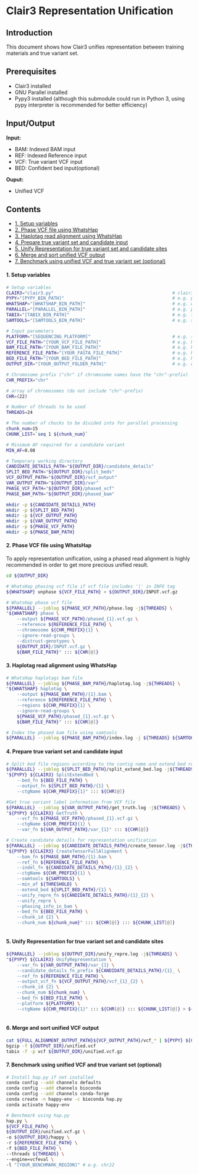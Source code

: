 # Clair3 Representation Unification

## Introduction

This document shows how Clair3 unifies representation between training materials and true variant set.

## Prerequisites

- Clair3 installed 
- GNU Parallel installed
- Pypy3 installed (although this submodule could run in Python 3, using pypy interpreter is recommended for better efficiency)

## Input/Output

**Input:**

- BAM: Indexed BAM  input
- REF: Indexed Reference input
- VCF: True variant VCF input
- BED: Confident bed input(optional)

**Ouput:**

- Unified VCF

## Contents

- [1. Setup variables](#1-setup-variables)
- [2.  Phase VCF file using WhatsHap](#2--phase-vcf-file-using-whatshap)
- [3.  Haplotag read alignment using WhatsHap](#3--haplotag-read-alignment-using-whatshap)
- [4.  Prepare true variant set and candidate input](#4--prepare-true-variant-set-and-candidate-input)
- [5.  Unify Representation for true variant set and candidate sites](#5--unify-representation-for-true-variant-set-and-candidate-sites)
- [6.  Merge and sort unified VCF output](#6--merge-and-sort-unified-vcf-output)
- [7.  Benchmark using unified VCF and true variant set (optional)](#7--benchmark-using-unified-vcf-and-true-variant-set-optional)

####  1. Setup variables

```bash
# Setup variables
CLAIR3="clair3.py"                               			   # clair3.py
PYPY="[PYPY_BIN_PATH]"                                         # e.g. pypy3
WHATSHAP="[WHATSHAP_BIN_PATH]"                                 # e.g. whatshap
PARALLEL="[PARALLEL_BIN_PATH]"                                 # e.g. parallel
TABIX="[TABIX_BIN_PATH]"                                       # e.g. tabix
SAMTOOLS="[SAMTOOLS_BIN_PATH]"                                 # e.g. samtools

# Input parameters
PLATFORM="[SEQUENCING_PLATFORM]"                               # e.g. {ont, hifi, ilmn}
VCF_FILE_PATH="[YOUR_VCF_FILE_PATH]"                           # e.g. hg003.vcf.gz
BAM_FILE_PATH="[YOUR_BAM_FILE_PATH]"                           # e.g. hg003.bam
REFERENCE_FILE_PATH="[YOUR_FASTA_FILE_PATH]"                   # e.g. hg003.fasta
BED_FILE_PATH="[YOUR_BED_FILE_PATH]"                           # e.g. hg003.bed
OUTPUT_DIR="[YOUR_OUTPUT_FOLDER_PATH]"					       # e.g. output

# Chromosome prefix ("chr" if chromosome names have the "chr"-prefix)
CHR_PREFIX="chr"

# array of chromosomes (do not include "chr"-prefix)
CHR=(22)

# Number of threads to be used
THREADS=24

# The number of chucks to be divided into for parallel processing
chunk_num=15
CHUNK_LIST=`seq 1 ${chunk_num}`

# Minimum AF required for a candidate variant
MIN_AF=0.08

# Temporary working directory
CANDIDATE_DETAILS_PATH="${OUTPUT_DIR}/candidate_details"
SPLIT_BED_PATH="${OUTPUT_DIR}/split_beds"
VCF_OUTPUT_PATH="${OUTPUT_DIR}/vcf_output"
VAR_OUTPUT_PATH="${OUTPUT_DIR}/var"
PHASE_VCF_PATH="${OUTPUT_DIR}/phased_vcf"
PHASE_BAM_PATH="${OUTPUT_DIR}/phased_bam"

mkdir -p ${CANDIDATE_DETAILS_PATH}
mkdir -p ${SPLIT_BED_PATH}
mkdir -p ${VCF_OUTPUT_PATH}
mkdir -p ${VAR_OUTPUT_PATH}
mkdir -p ${PHASE_VCF_PATH}
mkdir -p ${PHASE_BAM_PATH}
```

#### 2.  Phase VCF file using WhatsHap

To apply representation unification,  using a phased read alignment is highly recommended in order to get more precious unified result.

```bash
cd ${OUTPUT_DIR}

# WhatsHap phasing vcf file if vcf file includes '|' in INFO tag
${WHATSHAP} unphase ${VCF_FILE_PATH} > ${OUTPUT_DIR}/INPUT.vcf.gz

# WhatsHap phase vcf file
${PARALLEL} --joblog ${PHASE_VCF_PATH}/phase.log -j${THREADS} \
"${WHATSHAP} phase \
    --output ${PHASE_VCF_PATH}/phased_{1}.vcf.gz \
    --reference ${REFERENCE_FILE_PATH} \
    --chromosome ${CHR_PREFIX}{1} \
    --ignore-read-groups \
    --distrust-genotypes \
    ${OUTPUT_DIR}/INPUT.vcf.gz \
    ${BAM_FILE_PATH}" ::: ${CHR[@]}
```

#### 3.  Haplotag read alignment using WhatsHap

```bash
# WhatsHap haplotags bam file
${PARALLEL} --joblog ${PHASE_BAM_PATH}/haplotag.log -j${THREADS} \
"${WHATSHAP} haplotag \
    --output ${PHASE_BAM_PATH}/{1}.bam \
    --reference ${REFERENCE_FILE_PATH} \
    --regions ${CHR_PREFIX}{1} \
    --ignore-read-groups \
    ${PHASE_VCF_PATH}/phased_{1}.vcf.gz \
    ${BAM_FILE_PATH}" ::: ${CHR[@]}

# Index the phased bam file using samtools
${PARALLEL} --joblog ${PHASE_BAM_PATH}/index.log -j ${THREADS} ${SAMTOOLS} index -@12 ${PHASE_BAM_PATH}/{1}.bam ::: ${CHR[@]}
```

#### 4.  Prepare true variant set and candidate input

```bash
# Split bed file regions according to the contig name and extend bed region
${PARALLEL} --joblog ${SPLIT_BED_PATH}/split_extend_bed.log -j${THREADS} \
"${PYPY} ${CLAIR3} SplitExtendBed \
    --bed_fn ${BED_FILE_PATH} \
    --output_fn ${SPLIT_BED_PATH}/{1} \
    --ctgName ${CHR_PREFIX}{1}" ::: ${CHR[@]}

#Get true variant label information from VCF file
${PARALLEL} --joblog ${VAR_OUTPUT_PATH}/get_truth.log -j${THREADS} \
"${PYPY} ${CLAIR3} GetTruth \
    --vcf_fn ${PHASE_VCF_PATH}/phased_{1}.vcf.gz \
    --ctgName ${CHR_PREFIX}{1} \
    --var_fn ${VAR_OUTPUT_PATH}/var_{1}" ::: ${CHR[@]}

# Create candidate details for representation unification
${PARALLEL} --joblog ${CANDIDATE_DETAILS_PATH}/create_tensor.log -j${THREADS} \
"${PYPY} ${CLAIR3} CreateTensorFullAlignment \
    --bam_fn ${PHASE_BAM_PATH}/{1}.bam \
    --ref_fn ${REFERENCE_FILE_PATH} \
    --indel_fn ${CANDIDATE_DETAILS_PATH}/{1}_{2} \
    --ctgName ${CHR_PREFIX}{1} \
    --samtools ${SAMTOOLS} \
    --min_af ${THRESHOLD} \
    --extend_bed ${SPLIT_BED_PATH}/{1} \
    --unify_repre_fn ${CANDIDATE_DETAILS_PATH}/{1}_{2} \
    --unify_repre \
    --phasing_info_in_bam \
    --bed_fn ${BED_FILE_PATH} \
    --chunk_id {2} \
    --chunk_num ${chunk_num}" ::: ${CHR[@]} ::: ${CHUNK_LIST[@]}
    
```

#### 5.  Unify Representation for true variant set and candidate sites

```bash
${PARALLEL} --joblog ${OUTPUT_DIR}/unify_repre.log -j${THREADS} \
"${PYPY} ${CLAIR3} UnifyRepresentation \
    --var_fn ${VAR_OUTPUT_PATH}/var_{1} \
    --candidate_details_fn_prefix ${CANDIDATE_DETAILS_PATH}/{1}_ \
    --ref_fn ${REFERENCE_FILE_PATH} \
    --output_vcf_fn ${VCF_OUTPUT_PATH}/vcf_{1}_{2} \
    --chunk_id {2} \
    --chunk_num ${chunk_num} \
    --bed_fn ${BED_FILE_PATH} \
    --platform ${PLATFORM} \
    --ctgName ${CHR_PREFIX}{1}" ::: ${CHR[@]} ::: ${CHUNK_LIST[@]} > ${OUTPUT_DIR}/RU.log
    
```

#### 6.  Merge and sort unified VCF output

```bash
cat ${FULL_ALIGNMENT_OUTPUT_PATH}${VCF_OUTPUT_PATH}/vcf_* | ${PYPY} ${CLAIR3} SortVcf --output_fn ${OUTPUT_DIR}/unified.vcf
bgzip -f ${OUTPUT_DIR}/unified.vcf
tabix -f -p vcf ${OUTPUT_DIR}/unified.vcf.gz

```

#### 7.  Benchmark using unified VCF and true variant set (optional)

```bash
# Install hap.py if not installed 
conda config --add channels defaults
conda config --add channels bioconda
conda config --add channels conda-forge
conda create -n happy-env -c bioconda hap.py
conda activate happy-env

# Benchmark using hap.py
hap.py \
${VCF_FILE_PATH} \
${OUTPUT_DIR}/unified.vcf.gz \
-o ${OUTPUT_DIR}/happy \
-r ${REFERENCE_FILE_PATH} \
-f ${BED_FILE_PATH} \
--threads ${THREADS} \
--engine=vcfeval \
-l "[YOUR_BENCHMARK_REGION]" # e.g. chr22

```
